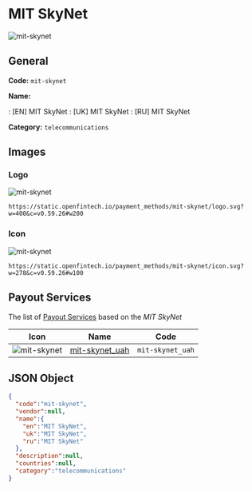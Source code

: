 
# MIT SkyNet 
![mit-skynet](https://static.openfintech.io/payment_methods/mit-skynet/logo.svg?w=400&c=v0.59.26#w200)  

## General 
**Code:** `mit-skynet` 
 
**Name:** 
 
:	[EN] MIT SkyNet 
:	[UK] MIT SkyNet 
:	[RU] MIT SkyNet 
 
**Category:** `telecommunications` 
 

## Images 

### Logo 
![mit-skynet](https://static.openfintech.io/payment_methods/mit-skynet/logo.svg?w=400&c=v0.59.26#w200)  

```
https://static.openfintech.io/payment_methods/mit-skynet/logo.svg?w=400&c=v0.59.26#w200
```  

### Icon 
![mit-skynet](https://static.openfintech.io/payment_methods/mit-skynet/icon.svg?w=278&c=v0.59.26#w100)  

```
https://static.openfintech.io/payment_methods/mit-skynet/icon.svg?w=278&c=v0.59.26#w100
```  

## Payout Services 
 
The list of [Payout Services](/payout-services/) based on the _MIT SkyNet_ 

|Icon|Name|Code| 
|:---:|:---:|:---:| 
|![mit-skynet](https://static.openfintech.io/payout_methods/mit-skynet/icon.svg?w=278&c=v0.59.26#w40) |[mit-skynet_uah](/payout-services/mit-skynet_uah/)|`mit-skynet_uah`| 
 

## JSON Object 

```json
{
  "code":"mit-skynet",
  "vendor":null,
  "name":{
    "en":"MIT SkyNet",
    "uk":"MIT SkyNet",
    "ru":"MIT SkyNet"
  },
  "description":null,
  "countries":null,
  "category":"telecommunications"
}
```  
